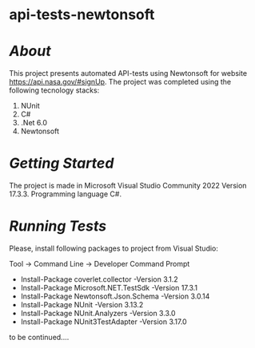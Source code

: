 # api-tests-newtonsoft

# ***About***

This project presents automated API-tests using Newtonsoft for website https://api.nasa.gov/#signUp. The project was completed using the following tecnology stacks:
 
  1. NUnit
  2. C#
  3. .Net 6.0
  4. Newtonsoft


# ***Getting Started***


The project is made in Microsoft Visual Studio Community 2022 Version 17.3.3.
Programming language C#.

# ***Running Tests***

Please, install following packages to project from Visual Studio:

Tool → Command Line → Developer Command Prompt

* Install-Package coverlet.collector -Version 3.1.2
* Install-Package Microsoft.NET.TestSdk -Version 17.3.1
* Install-Package Newtonsoft.Json.Schema -Version 3.0.14
* Install-Package NUnit -Version 3.13.2
* Install-Package NUnit.Analyzers -Version 3.3.0
* Install-Package NUnit3TestAdapter -Version 3.17.0




to be continued....
